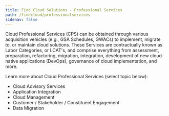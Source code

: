 ```yaml
---
title: Find Cloud Solutions - Professional Services
path: /findcloud/professionalservices
sidenav: false
---
```


Cloud Professional Services (CPS) can be obtained through various acquisition vehicles (e.g., GSA Schedules, GWACs) to implement, migrate to, or maintain cloud solutions.  These Services are contractually known as Labor Categories, or LCAT's, and comprise everything from assessment, preparation, refactoring, migration, integration, development of new cloud-native applications (DevOps), governance of cloud implementation, and more.

Learn more about Cloud Professional Services (select topic below):

- Cloud Advisory Services
- Application Integration
- Cloud Management
- Customer / Stakeholder / Constituent Engagement
- Data Migration